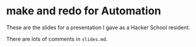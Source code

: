 # make and redo for Automation

These are the slides for a presentation I gave as a Hacker School resident.

There are lots of comments in `slides.md`.

